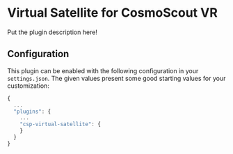# Virtual Satellite for CosmoScout VR

Put the plugin description here!

## Configuration

This plugin can be enabled with the following configuration in your `settings.json`.
The given values present some good starting values for your customization:

```javascript
{
  ...
  "plugins": {
    ...
    "csp-virtual-satellite": {
    }
  }
}
```
